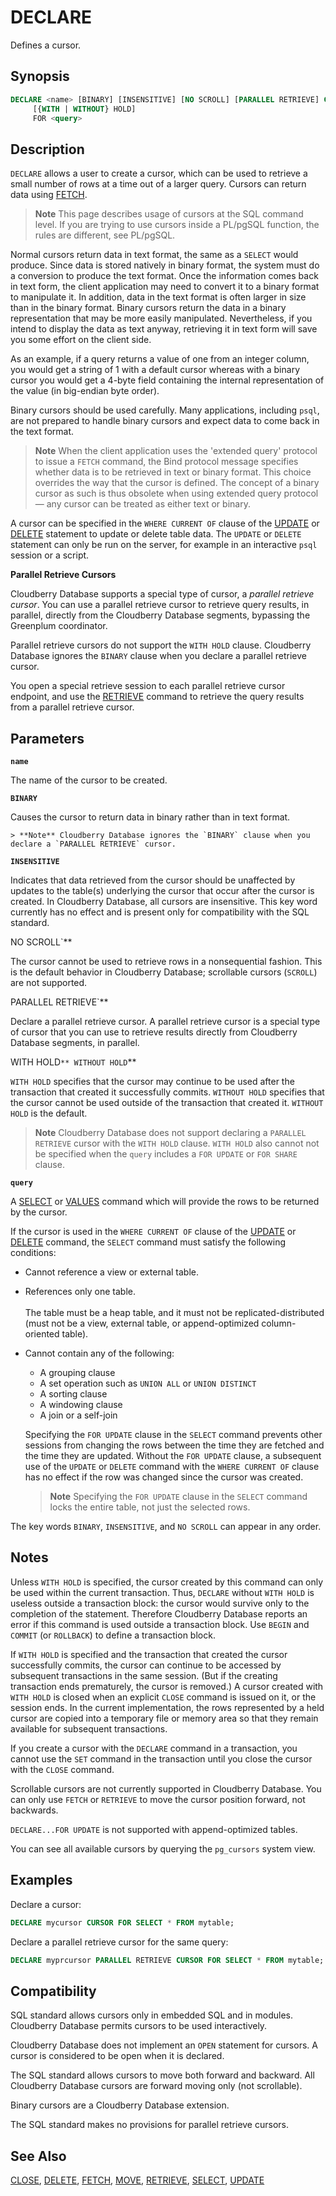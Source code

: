 # DECLARE

Defines a cursor.

## Synopsis

```sql
DECLARE <name> [BINARY] [INSENSITIVE] [NO SCROLL] [PARALLEL RETRIEVE] CURSOR 
     [{WITH | WITHOUT} HOLD] 
     FOR <query>
```

## Description

`DECLARE` allows a user to create a cursor, which can be used to retrieve a small number of rows at a time out of a larger query. Cursors can return data using [FETCH](/docs/sql-statements/sql-stmt-fetch.md).

> **Note** This page describes usage of cursors at the SQL command level. If you are trying to use cursors inside a PL/pgSQL function, the rules are different, see PL/pgSQL.

Normal cursors return data in text format, the same as a `SELECT` would produce. Since data is stored natively in binary format, the system must do a conversion to produce the text format. Once the information comes back in text form, the client application may need to convert it to a binary format to manipulate it. In addition, data in the text format is often larger in size than in the binary format. Binary cursors return the data in a binary representation that may be more easily manipulated. Nevertheless, if you intend to display the data as text anyway, retrieving it in text form will save you some effort on the client side.

As an example, if a query returns a value of one from an integer column, you would get a string of 1 with a default cursor whereas with a binary cursor you would get a 4-byte field containing the internal representation of the value (in big-endian byte order).

Binary cursors should be used carefully. Many applications, including `psql`, are not prepared to handle binary cursors and expect data to come back in the text format.

> **Note** When the client application uses the 'extended query' protocol to issue a `FETCH` command, the Bind protocol message specifies whether data is to be retrieved in text or binary format. This choice overrides the way that the cursor is defined. The concept of a binary cursor as such is thus obsolete when using extended query protocol — any cursor can be treated as either text or binary.

A cursor can be specified in the `WHERE CURRENT OF` clause of the [UPDATE](/docs/sql-statements/sql-stmt-update.md) or [DELETE](/docs/sql-statements/sql-stmt-delete.md) statement to update or delete table data. The `UPDATE` or `DELETE` statement can only be run on the server, for example in an interactive `psql` session or a script.

**Parallel Retrieve Cursors**

Cloudberry Database supports a special type of cursor, a *parallel retrieve cursor*. You can use a parallel retrieve cursor to retrieve query results, in parallel, directly from the Cloudberry Database segments, bypassing the Greenplum coordinator.

Parallel retrieve cursors do not support the `WITH HOLD` clause. Cloudberry Database ignores the `BINARY` clause when you declare a parallel retrieve cursor.

You open a special retrieve session to each parallel retrieve cursor endpoint, and use the [RETRIEVE](/docs/sql-statements/sql-stmt-retrieve.md) command to retrieve the query results from a parallel retrieve cursor.

## Parameters

**`name`**

The name of the cursor to be created.

**`BINARY`**

Causes the cursor to return data in binary rather than in text format.

    > **Note** Cloudberry Database ignores the `BINARY` clause when you declare a `PARALLEL RETRIEVE` cursor.

**`INSENSITIVE`**

Indicates that data retrieved from the cursor should be unaffected by updates to the table(s) underlying the cursor that occur after the cursor is created. In Cloudberry Database, all cursors are insensitive. This key word currently has no effect and is present only for compatibility with the SQL standard.

NO SCROLL`**

The cursor cannot be used to retrieve rows in a nonsequential fashion. This is the default behavior in Cloudberry Database; scrollable cursors (`SCROLL`) are not supported.

PARALLEL RETRIEVE`**

Declare a parallel retrieve cursor. A parallel retrieve cursor is a special type of cursor that you can use to retrieve results directly from Cloudberry Database segments, in parallel.

WITH HOLD`**
WITHOUT HOLD`**

`WITH HOLD` specifies that the cursor may continue to be used after the transaction that created it successfully commits. `WITHOUT HOLD` specifies that the cursor cannot be used outside of the transaction that created it. `WITHOUT HOLD` is the default.

> **Note** Cloudberry Database does not support declaring a `PARALLEL RETRIEVE` cursor with the `WITH HOLD` clause. `WITH HOLD` also cannot not be specified when the `query` includes a `FOR UPDATE` or `FOR SHARE` clause.

**`query`**

A [SELECT](/docs/sql-statements/sql-stmt-select.md) or [VALUES](/docs/sql-statements/sql-stmt-values.md) command which will provide the rows to be returned by the cursor.

If the cursor is used in the `WHERE CURRENT OF` clause of the [UPDATE](/docs/sql-statements/sql-stmt-update.md) or [DELETE](/docs/sql-statements/sql-stmt-delete.md) command, the `SELECT` command must satisfy the following conditions:

-   Cannot reference a view or external table.
-   References only one table.
    <br/><br/>The table must be a heap table, and it must not be replicated-distributed (must not be a view, external table, or append-optimized column-oriented table).

-   Cannot contain any of the following:
    -   A grouping clause
    -   A set operation such as `UNION ALL` or `UNION DISTINCT`
    -   A sorting clause
    -   A windowing clause
    -   A join or a self-join

    Specifying the `FOR UPDATE` clause in the `SELECT` command prevents other sessions from changing the rows between the time they are fetched and the time they are updated. Without the `FOR UPDATE` clause, a subsequent use of the `UPDATE` or `DELETE` command with the `WHERE CURRENT OF` clause has no effect if the row was changed since the cursor was created.

    > **Note** Specifying the `FOR UPDATE` clause in the `SELECT` command locks the entire table, not just the selected rows.

The key words `BINARY`, `INSENSITIVE`, and `NO SCROLL` can appear in any order.

## Notes

Unless `WITH HOLD` is specified, the cursor created by this command can only be used within the current transaction. Thus, `DECLARE` without `WITH HOLD` is useless outside a transaction block: the cursor would survive only to the completion of the statement. Therefore Cloudberry Database reports an error if this command is used outside a transaction block. Use `BEGIN` and `COMMIT` (or `ROLLBACK`) to define a transaction block.

If `WITH HOLD` is specified and the transaction that created the cursor successfully commits, the cursor can continue to be accessed by subsequent transactions in the same session. (But if the creating transaction ends prematurely, the cursor is removed.) A cursor created with `WITH HOLD` is closed when an explicit `CLOSE` command is issued on it, or the session ends. In the current implementation, the rows represented by a held cursor are copied into a temporary file or memory area so that they remain available for subsequent transactions.

If you create a cursor with the `DECLARE` command in a transaction, you cannot use the `SET` command in the transaction until you close the cursor with the `CLOSE` command.

Scrollable cursors are not currently supported in Cloudberry Database. You can only use `FETCH` or `RETRIEVE` to move the cursor position forward, not backwards.

`DECLARE...FOR UPDATE` is not supported with append-optimized tables.

You can see all available cursors by querying the `pg_cursors` system view.

## Examples

Declare a cursor:

```sql
DECLARE mycursor CURSOR FOR SELECT * FROM mytable;
```

Declare a parallel retrieve cursor for the same query:

```sql
DECLARE myprcursor PARALLEL RETRIEVE CURSOR FOR SELECT * FROM mytable;
```

## Compatibility

SQL standard allows cursors only in embedded SQL and in modules. Cloudberry Database permits cursors to be used interactively.

Cloudberry Database does not implement an `OPEN` statement for cursors. A cursor is considered to be open when it is declared.

The SQL standard allows cursors to move both forward and backward. All Cloudberry Database cursors are forward moving only (not scrollable).

Binary cursors are a Cloudberry Database extension.

The SQL standard makes no provisions for parallel retrieve cursors.

## See Also

[CLOSE](/docs/sql-statements/sql-stmt-close.md), [DELETE](/docs/sql-statements/sql-stmt-delete.md), [FETCH](/docs/sql-statements/sql-stmt-fetch.md), [MOVE](/docs/sql-statements/sql-stmt-move.md), [RETRIEVE](/docs/sql-statements/sql-stmt-retrieve.md), [SELECT](/docs/sql-statements/sql-stmt-select.md), [UPDATE](/docs/sql-statements/sql-stmt-update.md)



